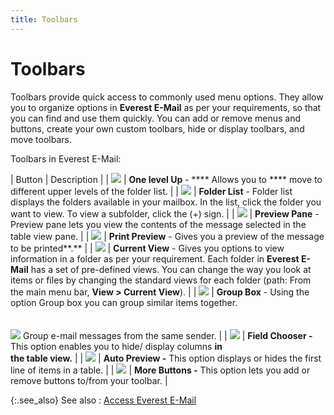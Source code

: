 ```yaml
---
title: Toolbars
---
```


# Toolbars


Toolbars provide quick access to commonly used menu options. They allow  you to organize options in **Everest E-Mail**  as per your requirements, so that you can find and use them quickly. You  can add or remove menus and buttons, create your own custom toolbars,  hide or display toolbars, and move toolbars.


Toolbars in Everest E-Mail:

| Button | Description |
| ![]({{site.eml_baseurl}}/img/email_one_level_up.gif) | **One level Up**  - **** Allows  you to **** move to different upper  levels of the folder list. |
| ![]({{site.eml_baseurl}}/img/email_folder_list.gif) | **Folder List** -  Folder list displays the folders available in your mailbox. In the list,  click the folder you want to view. To view a subfolder, click the (+)  sign. |
| ![]({{site.eml_baseurl}}/img/email_preview_pane.gif) | **Preview Pane**  - Preview pane lets you view the contents of the message selected in the  table view pane. |
| ![]({{site.eml_baseurl}}/img/email_print_preview.gif) | **Print Preview**  - Gives you a preview of the message to be printed**.** |
| ![]({{site.eml_baseurl}}/img/email_current_view.gif) | **Current View**  - Gives you options to view information in a folder as per your requirement.  Each folder in **Everest E-Mail**  has a set of pre-defined views. You can change the way you look at items  or files by changing the standard views for each folder (path: From the  main menu bar, **View &gt; Current View**). |
| ![]({{site.eml_baseurl}}/img/email_group_box.gif) | **Group Box** -  Using the option Group box you can group similar items together.<br/><br/><br/>![]({{site.eml_baseurl}}/img/example.gif) Group e-mail messages from the same sender. |
| ![]({{site.eml_baseurl}}/img/email_field_chooser.gif) | **Field Chooser -** This  option enables you to hide/ display columns **in <br/> the table view.** |
| ![]({{site.eml_baseurl}}/img/email_auto_preview.gif) | **Auto Preview -** This  option displays or hides the first line of items in a table. |
| ![]({{site.eml_baseurl}}/img/email_dropdown_arrow.gif) | **More Buttons -** This  option lets you add or remove buttons to/from your toolbar. |


{:.see_also}
See also
: [Access Everest  E-Mail]({{site.eml_baseurl}}/access_everest_e_mail.html)

